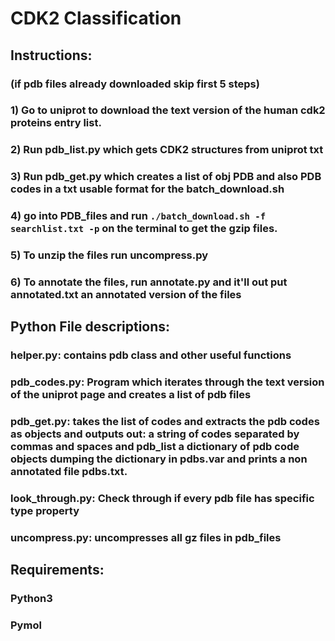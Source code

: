 # CDK2 Classification

## Instructions:
### (if pdb files already downloaded skip first 5 steps)

### 1) Go to uniprot to download the text version of the human cdk2 proteins entry list.
### 2) Run pdb_list.py which gets CDK2 structures from uniprot txt
### 3) Run pdb_get.py which creates a list of obj PDB and also PDB codes in a txt usable format for the batch_download.sh
### 4) go into PDB_files and run ```./batch_download.sh -f searchlist.txt -p``` on the terminal to get the gzip files.
### 5) To unzip the files run uncompress.py

### 6) To annotate the files, run annotate.py and it'll out put annotated.txt an annotated version of the files


## Python File descriptions:

### helper.py: contains pdb class and other useful functions

### pdb_codes.py: Program which iterates through the text version of the uniprot page and creates a list of pdb files

### pdb_get.py: takes the list of codes and extracts the pdb codes as objects and outputs out: a string of codes separated by commas and spaces and pdb_list a dictionary of pdb code objects dumping the dictionary in pdbs.var and prints a non annotated file pdbs.txt.

### look_through.py: Check through if every pdb file has specific type property

### uncompress.py: uncompresses all gz files in pdb_files

## Requirements:
### Python3 
### Pymol